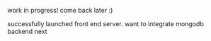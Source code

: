 work in progress! come back later :)

successfully launched front end server. want to integrate mongodb backend next
